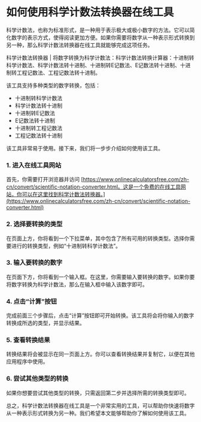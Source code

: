 如何使用科学计数法转换器在线工具
================

科学计数法，也称为标准形式，是一种用于表示极大或极小数字的方法。它可以简化数字的表示方式，使得阅读更加方便。如果你需要将数字从一种表示形式转换到另一种，那么科学计数法转换器在线工具就能够完成这项任务。

科学计数法转换器 | 将数字转换为科学计数法：科学计数法转换计算器：十进制转科学计数法、科学计数法转十进制、十进制转E记数法、E记数法转十进制、十进制转工程记数法、工程记数法转十进制。

该工具支持多种类型的数字转换，包括：

- 十进制转科学计数法
- 科学计数法转十进制
- 十进制转E记数法
- E记数法转十进制
- 十进制转工程记数法
- 工程记数法转十进制

该工具非常易于使用。接下来，我们将一步步介绍如何使用该工具。

### 1. 进入在线工具网站

首先，你需要打开浏览器并访问 [https://www.onlinecalculatorsfree.com/zh-cn/convert/scientific-notation-converter.html。这是一个免费的在线工具网站，你可以在这里找到科学计数法转换器。](https://www.onlinecalculatorsfree.com/zh-cn/convert/scientific-notation-converter.html)

### 2. 选择要转换的类型

在页面上方，你将看到一个下拉菜单，其中包含了所有可用的转换类型。选择你需要进行的转换类型，例如“十进制转科学计数法”。

### 3. 输入要转换的数字

在页面下方，你将看到一个输入框。在这里，你需要输入要转换的数字。如果你要将数字转换为科学计数法，那么在输入框中输入该数字即可。

### 4. 点击“计算”按钮

完成前面三个步骤后，点击“计算”按钮即可开始转换。该工具将会将你输入的数字转换成所选的类型，并显示结果。

### 5. 查看转换结果

转换结果将会被显示在同一页面上方。你可以查看转换结果并复制它，以便在其他应用程序中使用。

### 6. 尝试其他类型的转换

如果你想要尝试其他类型的转换，只需返回第二步并选择所需的转换类型即可。

总之，科学计数法转换器在线工具是一个非常实用的工具，可以帮助你快速将数字从一种表示形式转换为另一种。我们希望本文能够帮助你了解如何使用该工具。